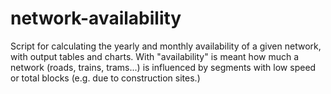# network-availability
Script for calculating the yearly and monthly availability of a given network, with output tables and charts. With "availability" is meant how much a network (roads, trains, trams...) is influenced by segments with low speed or total blocks (e.g. due to construction sites.)

